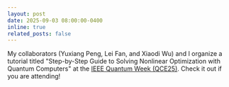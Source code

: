 ```yaml
---
layout: post
date: 2025-09-03 08:00:00-0400
inline: true
related_posts: false
---
```


My collaborators (Yuxiang Peng, Lei Fan, and Xiaodi Wu) and I organize a tutorial titled "Step-by-Step Guide to Solving Nonlinear
Optimization with Quantum Computers" at the [IEEE Quantum Week (QCE25)](https://qce.quantum.ieee.org/2025/). Check it out if you are attending!